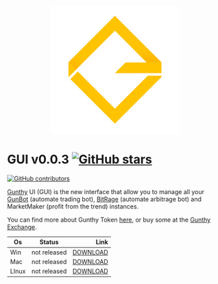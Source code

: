 
<p align="center">
  <img width="300" height="300" src="https://github.com/AndreaDev3D/GUI/blob/master/logo-xl.png" title="Gunthy logo">
</p>

# GUI v0.0.3 [![GitHub stars](https://img.shields.io/github/stars/Naereen/StrapDown.js.svg?style=social&label=Star&maxAge=2592000)](https://github.com/AndreaDev3D/GUI)

[![GitHub contributors](https://img.shields.io/github/contributors/Naereen/StrapDown.js.svg)](https://github.com/AndreaDev3D/GUI/graphs/contributors/)

[Gunthy](https://gunthy.org/) UI (GUI) is the new interface that allow you to manage all your [GunBot](https://gunthy.org/gunbot/) (automate trading bot), [BitRage](https://gunthy.org/bitrage/) (automate arbitrage bot) and MarketMaker (profit from the trend) instances.

You can find more about Gunthy Token [here](https://gunthy.org/token/), or buy some at the [Gunthy Exchange](https://exchange.gunthy.org/).

| Os            | Status        | Link      |
| ------------- |:-------------:| ---------:|
| Win           | not released  | [DOWNLOAD](https://github.com/AndreaDev3D/GUI/releases) |
| Mac           | not released  | [DOWNLOAD](https://github.com/AndreaDev3D/GUI/releases) |
| LInux         | not released  | [DOWNLOAD](https://github.com/AndreaDev3D/GUI/releases) |

